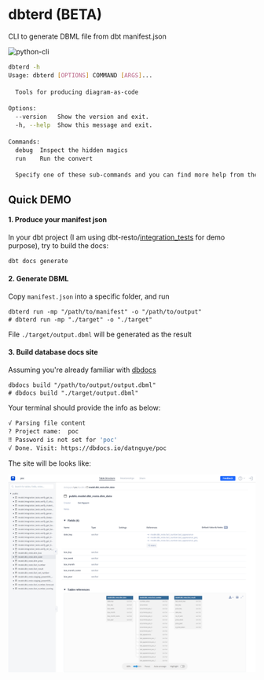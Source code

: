 # dbterd (BETA)
CLI to generate DBML file from dbt manifest.json

![python-cli](https://img.shields.io/badge/CLI-Python-FFCE3E?style=flat-square&labelColor=14354C&logo=python&logoColor=white)

```bash
dbterd -h
Usage: dbterd [OPTIONS] COMMAND [ARGS]...

  Tools for producing diagram-as-code

Options:
  --version   Show the version and exit.
  -h, --help  Show this message and exit.

Commands:
  debug  Inspect the hidden magics
  run    Run the convert

  Specify one of these sub-commands and you can find more help from there.
```

## Quick DEMO
#### 1. Produce your manifest json

In your dbt project (I am using dbt-resto/[integration_tests](https://github.com/datnguye/dbt-resto) for demo purpose), try to build the docs:
```bash
dbt docs generate
```
    
#### 2. Generate DBML
Copy `manifest.json` into a specific folder, and run 
```
dbterd run -mp "/path/to/manifest" -o "/path/to/output"
# dbterd run -mp "./target" -o "./target"
```

File `./target/output.dbml` will be generated as the result

#### 3. Build database docs site
Assuming you're already familiar with [dbdocs](https://dbdocs.io/docs#installation)
```
dbdocs build "/path/to/output/output.dbml"
# dbdocs build "./target/output.dbml"
```

Your terminal should provide the info as below:
```bash
√ Parsing file content
? Project name:  poc
‼ Password is not set for 'poc'
√ Done. Visit: https://dbdocs.io/datnguye/poc
```

The site will be looks like:

![screencapture-dbdocs-io-datnguye-poc-2022-12-18-22_02_28.png](./assets/images/screencapture-dbdocs-io-datnguye-poc-2022-12-18-22_02_28.png)